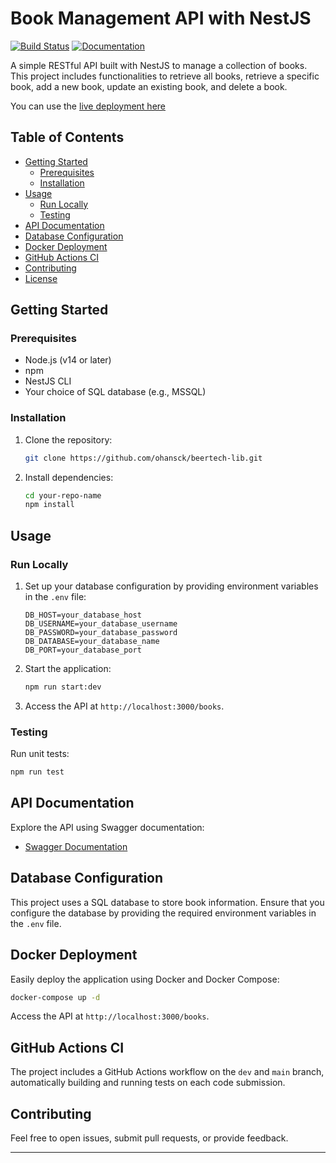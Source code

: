 # Book Management API with NestJS

[![Build Status](https://github.com/ohansck/beertech-lib/actions/workflows/dev-build.yml/badge.svg)](https://github.com/ohansck/beertech-lib/actions/workflows/dev-build.yml/badge.svg)
[![Documentation](https://img.shields.io/badge/API%20Documentation-Swagger-brightgreen)](http://ec2-54-242-248-76.compute-1.amazonaws.com/api)

A simple RESTful API built with NestJS to manage a collection of books. This project includes functionalities to retrieve all books, retrieve a specific book, add a new book, update an existing book, and delete a book.

You can use the [live deployment here](http://ec2-54-242-248-76.compute-1.amazonaws.com/books)

## Table of Contents

- [Getting Started](#getting-started)
  - [Prerequisites](#prerequisites)
  - [Installation](#installation)
- [Usage](#usage)
  - [Run Locally](#run-locally)
  - [Testing](#testing)
- [API Documentation](#api-documentation)
- [Database Configuration](#database-configuration)
- [Docker Deployment](#docker-deployment)
- [GitHub Actions CI](#github-actions-ci)
- [Contributing](#contributing)
- [License](#license)

## Getting Started

### Prerequisites

- Node.js (v14 or later)
- npm
- NestJS CLI
- Your choice of SQL database (e.g., MSSQL)

### Installation

1. Clone the repository:

   ```bash
   git clone https://github.com/ohansck/beertech-lib.git
   ```

2. Install dependencies:

   ```bash
   cd your-repo-name
   npm install
   ```

## Usage

### Run Locally

1. Set up your database configuration by providing environment variables in the `.env` file:

   ```env
   DB_HOST=your_database_host
   DB_USERNAME=your_database_username
   DB_PASSWORD=your_database_password
   DB_DATABASE=your_database_name
   DB_PORT=your_database_port
   ```

2. Start the application:

   ```bash
   npm run start:dev
   ```

3. Access the API at `http://localhost:3000/books`.

### Testing

Run unit tests:

```bash
npm run test
```

## API Documentation

Explore the API using Swagger documentation:

- [Swagger Documentation](http://ec2-54-242-248-76.compute-1.amazonaws.com/api)

## Database Configuration

This project uses a SQL database to store book information. Ensure that you configure the database by providing the required environment variables in the `.env` file.

## Docker Deployment

Easily deploy the application using Docker and Docker Compose:

```bash
docker-compose up -d
```

Access the API at `http://localhost:3000/books`.

## GitHub Actions CI

The project includes a GitHub Actions workflow on the `dev` and `main` branch, automatically building and running tests on each code submission.

## Contributing

Feel free to open issues, submit pull requests, or provide feedback.

---